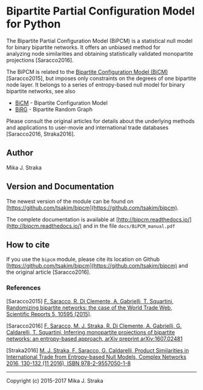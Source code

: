 # Bipartite Partial Configuration Model for Python

The Bipartite Partial Configuration Model (BiPCM) is a statistical null model
for binary bipartite networks. It offers an unbiased method for  
analyzing node similarities and obtaining statistically validated monopartite
projections \[Saracco2016\].

The BiPCM is related to the [Bipartite Configuration Model
(BiCM)](https://github.com/tsakim/bicm) \[Saracco2015\], but imposes only
constraints on the degrees of one bipartite node layer. It belongs to a series
of entropy-based null model for binary bipartite networks, see also

* [BiCM](https://github.com/tsakim/bicm) - Bipartite Configuration Model
* [BiRG](https://github.com/tsakim/birg) - Bipartite Random Graph

Please consult the original articles for details about the underlying methods
and applications to user-movie and international trade databases
\[Saracco2016, Straka2016\].
 
## Author 

Mika J. Straka

## Version and Documentation

The newest version of the module can be found on
[https://github.com/tsakim/bipcm](https://github.com/tsakim/bipcm).

The complete documentation is available at
[http://bipcm.readthedocs.io/](http://bipcm.readthedocs.io/) and in the file
`docs/BiPCM_manual.pdf`

## How to cite

If you use the `bipcm` module, please cite its location on Github
[https://github.com/tsakim/bipcm](https://github.com/tsakim/bipcm) and the
original article \[Saracco2016\]. 

### References

\[Saracco2015\] [F. Saracco, R. Di Clemente, A. Gabrielli, T. Squartini, Randomizing bipartite networks: the case of the World Trade Web, Scientific Reports 5, 10595 (2015)](http://www.nature.com/articles/srep10595).

\[Saracco2016\] [F. Saracco, M. J. Straka, R. Di Clemente, A. Gabrielli, G. Caldarelli, T. Squartini, Inferring monopartite projections of bipartite networks: an entropy-based approach, arXiv preprint arXiv:1607.02481](https://arxiv.org/abs/1607.02481)

\[Straka2016\] [M. J. Straka, F. Saracco, G. Caldarelli, Product Similarities in International Trade from Entropy-based Null Models, Complex Networks 2016, 130-132 (11 2016), ISBN 978-2-9557050-1-8](http://www.complexnetworks.org/BookOfAbstractCNA16.pdf)

<!---
It is also possible to calculate the probabilites of two nodes (i, j) having 0, 1, ..., M nearest neighbors in common, where M is the number of nodes in the opposite bipartite layer. To do so for the row-nodes, execute 
```python
cma.save_lambda_probdist(bip_set=True, write=True, filename=<filename>, delim='\t')
```
For the column-nodes, use `bip_set=False`.The default name of the ouput file is `pbicm_lambdaprob_contr_<constraint>_layer_<bip_set>.csv`.

Note that, if `<constraint> == <bip_set>`, the output file contains N(N - 1) rows for the node pairs (1, 2), (1, 3), ..., (1, N), (2, 3), ..., (N - 1, N), and M + 1 columns contain the probabilities of having 0, 1, ..., M common neighbors.
If `<constraint> != <bip_set>`, the file contains only one row containing the probabilities for two nodes (i, j) sharing 0, 1, ..., M + 1 common neighbors, since the probability distribution is the same for all node pairs in the bipartite nodes set `bip_set`.  

-->

---
Copyright (c) 2015-2017 Mika J. Straka 
